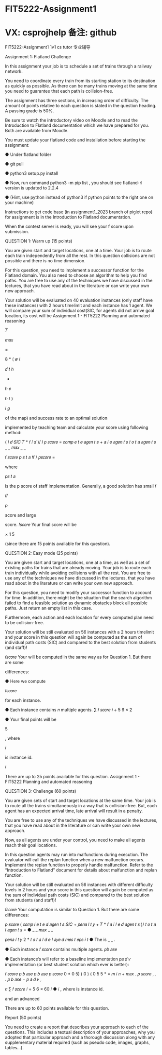 # FIT5222-Assignment1
# VX: csprojhelp 备注: github
FIT5222-Assignment1 1v1 cs tutor 专业辅导

Assignment 1: Flatland Challenge

In this assignment your job is to schedule a set of trains through a railway network.

You need to coordinate every train from its starting station to its destination as quickly as possible. As there can be many trains moving at the same time you need to guarantee that each path is collision-free.

The assignment has three sections, in increasing order of difficulty. The amount of points relative to each question is stated in the question heading. A passing grade is 50%.

Be sure to watch the introductory video on Moodle and to read the Introduction to Flatland documentation which we have prepared for you. Both are available from Moodle.

You must update your flatland code and installation before starting the assignment:

● Under flatland folder

● git pull

● python3 setup.py install

● Now, run command python3 -m pip list , you should see flatland-rl version is updated to 2.2.4

● (Hint, use python instead of python3 if python points to the right one on your machine)

Instructions to get code base (in assignment1_2023 branch of piglet repo) for assignment is in the Introduction to Flatland documentation.

When the contest server is ready, you will see your f score upon submission.

QUESTION 1: Warm up (15 points)

You are given start and target locations, one at a time. Your job is to route each train independently from all the rest. In this question collisions are not possible and there is no time dimension.

For this question, you need to implement a successor function for the Flatland domain. You also need to choose an algorithm to help you find paths. You are free to use any of the techniques we have discussed in the lectures, that you have read about in the literature or can write your own new approach.

Your solution will be evaluated on 40 evaluation instances (only staff have these instances) with 2 hours timelimit and each instance has 1 agent. We will compare your sum of individual cost(SIC, for agents did not arrive goal location, its cost will be Assignment 1 - FIT5222 Planning and automated reasoning

𝑇

𝑚𝑎𝑥

=

8 * ( 𝑤 𝑖

𝑑 𝑡 ℎ

+

ℎ 𝑒

ℎ 𝑡 )

𝑖 𝑔

of the map) and success rate to an optimal solution

implemented by teaching team and calculate your score using following method:

( 𝑙 𝑑 𝑆𝐼𝐶 𝑇 * 𝑓 𝑙 𝑑 )/ 𝑙 𝑝 𝑠𝑐𝑜𝑟𝑒 = 𝑐𝑜𝑚𝑝 𝑒 𝑡 𝑒 𝑎𝑔𝑒𝑛 𝑡 𝑠 + 𝑎 𝑖 𝑒 𝑎𝑔𝑒𝑛 𝑡 𝑠 𝑡 𝑜 𝑡 𝑎 𝑎𝑔𝑒𝑛 𝑡 𝑠 _ _ 𝑚𝑎𝑥 _ _

𝑓 𝑠𝑐𝑜𝑟𝑒 𝑝 𝑠 𝑡 𝑎 𝑓𝑓 / 𝑝𝑠𝑐𝑜𝑟𝑒  =

where

𝑝𝑠 𝑡 𝑎 

is the p score of staff implementation. Generally, a good solution has small 𝑓

𝑓𝑓

𝑝

score and large

score. 𝑓𝑠𝑐𝑜𝑟𝑒  Your final score will be

× 1 5

(since there are 15 points available for this question).

QUESTION 2: Easy mode (25 points)

You are given start and target locations, one at a time, as well as a set of existing paths for trains that are already moving. Your job is to route each train individually while avoiding collisions with all the rest. You are free to use any of the techniques we have discussed in the lectures, that you have read about in the literature or can write your own new approach.

For this question, you need to modify your successor function to account for time. In addition, there might be the situation that the search algorithm failed to find a feasible solution as dynamic obstacles block all possible paths. Just return an empty list in this case.

Furthermore, each action and each location for every computed plan need to be collision-free.

Your solution will be still evaluated on 56 instances with a 2 hours timelimit and your score in this question will again be computed as the sum of individual path costs (SIC) and compared to the best solution from students (and staff)!

𝑓𝑠𝑐𝑜𝑟𝑒  Your will be computed in the same way as for Question 1. But there are some

differences:

● Here we compute

𝑓𝑠𝑐𝑜𝑟𝑒 

for each instance.

● Each instance contains 𝑛 multiple agents. ∑ 𝑓 𝑠𝑐𝑜𝑟𝑒 𝑖 ÷ 5 6 × 2

● Your final points will be

5

, where

𝑖

is instance id.

𝑖

There are up to 25 points available for this question. Assignment 1 - FIT5222 Planning and automated reasoning

QUESTION 3: Challenge (60 points)

You are given sets of start and target locations at the same time. Your job is to route all the trains simultaneously in a way that is collision-free. But, each agent has an expected arrival time, late arrival will result in a penalty.

You are free to use any of the techniques we have discussed in the lectures, that you have read about in the literature or can write your own new approach.

Now, as all agents are under your control, you need to make all agents reach their goal locations.

In this question agents may run into malfunctions during execution. The evaluator will call the replan function when a new malfunction occurs. Implement the replan function to properly handle malfunction. Refer to the “Introduction to Flatland” document for details about malfunction and replan function.

Your solution will be still evaluated on 56 instances with different difficulty levels in 2 hours and your score in this question will again be computed as the sum of individual path costs (SIC) and compared to the best solution from students (and staff)!

𝑓𝑠𝑐𝑜𝑟𝑒  Your computation is similar to Question 1. But there are some differences:

𝑝 𝑠𝑐𝑜𝑟𝑒 ( 𝑐𝑜𝑚𝑝 𝑙 𝑒 𝑡 𝑒 𝑑 𝑎𝑔𝑒𝑛 𝑡 𝑠 𝑆𝐼𝐶 + 𝑝𝑒𝑛𝑎 𝑙 𝑡 𝑦 + 𝑇 * 𝑓 𝑎 𝑖 𝑙 𝑒 𝑑 𝑎𝑔𝑒𝑛 𝑡 𝑠 )/ 𝑡 𝑜 𝑡 𝑎 𝑙 𝑎𝑔𝑒𝑛 𝑡 𝑠 = ● _ _ 𝑚𝑎𝑥 _ _

𝑝𝑒𝑛𝑎 𝑙 𝑡 𝑦 2 * 𝑡 𝑜 𝑡 𝑎 𝑙 𝑑 𝑒 𝑙 𝑎𝑦𝑒 𝑑 𝑚𝑒𝑠 𝑡 𝑒𝑝𝑠 𝑖 𝑡 ● The is _ _ .

● Each instance 𝑓 𝑠𝑐𝑜𝑟𝑒 contains multiple agents. 𝑝𝑏 𝑎𝑠𝑒 

● Each instance’s will refer to a baseline implementation 𝑝𝑎 𝑑 𝑣  implementation (or best student solution which ever is better):

𝑓 𝑠𝑐𝑜𝑟𝑒 𝑝 𝑏 𝑎𝑠𝑒 𝑝 𝑏 𝑎𝑠𝑒 𝑝 𝑠𝑐𝑜𝑟𝑒 0 * 0 5) ( 0 ) ( 0 5 5 * = 𝑚 𝑖 𝑛 + 𝑚𝑎𝑥 . 𝑝 𝑠𝑐𝑜𝑟𝑒 , . . 𝑝 𝑏 𝑎𝑠𝑒 − 𝑝 𝑎 𝑑 𝑣 ,

𝑛 ∑ 𝑓 𝑠𝑐𝑜𝑟𝑒 𝑖 ÷ 5 6 × 60 𝑖 ● 𝑖 , where is instance id.

and an advanced

There are up to 60 points available for this question.

Report (50 points)

You need to create a report that describes your approach to each of the questions. This includes a textual description of your approaches, why you adopted that particular approach and a thorough discussion along with any supplementary material required (such as pseudo code, images, graphs, tables…).
